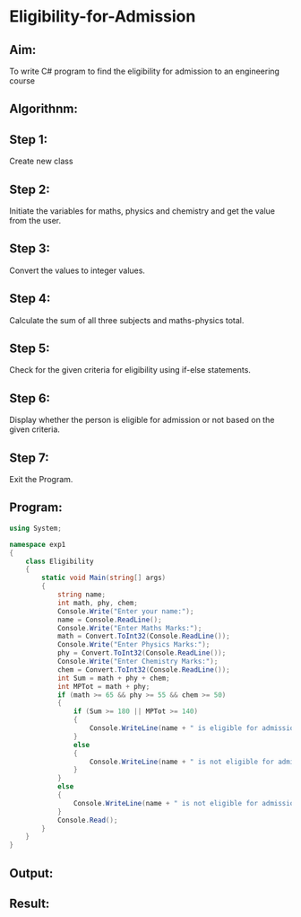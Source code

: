 # Eligibility-for-Admission

## Aim:
To write C# program to find the eligibility for admission to an engineering course

## Algorithnm:
## Step 1:
Create new class

## Step 2:
Initiate the variables for maths, physics and chemistry and get the value from the user.

## Step 3:
Convert the values to integer values.

## Step 4:
Calculate the sum of all three subjects and maths-physics total.

## Step 5:
Check for the given criteria for eligibility using if-else statements.

## Step 6:
Display whether the person is eligible for admission or not based on the given criteria.

## Step 7:
Exit the Program.

## Program:
```cs
using System;

namespace exp1
{
    class Eligibility
    {
        static void Main(string[] args)
        {
            string name;
            int math, phy, chem;
            Console.Write("Enter your name:");
            name = Console.ReadLine();
            Console.Write("Enter Maths Marks:");
            math = Convert.ToInt32(Console.ReadLine());
            Console.Write("Enter Physics Marks:");
            phy = Convert.ToInt32(Console.ReadLine());
            Console.Write("Enter Chemistry Marks:");
            chem = Convert.ToInt32(Console.ReadLine());
            int Sum = math + phy + chem;
            int MPTot = math + phy;
            if (math >= 65 && phy >= 55 && chem >= 50)
            {
                if (Sum >= 180 || MPTot >= 140)
                {
                    Console.WriteLine(name + " is eligible for admission to an engineering course.");
                }
                else
                {
                    Console.WriteLine(name + " is not eligible for admission to an engineering course due to insufficient marks.");
                }
            }
            else
            {
                Console.WriteLine(name + " is not eligible for admission to an engineering course due to insufficient marks.");
            }
            Console.Read();
        }
    }
}
```
## Output:



## Result:
